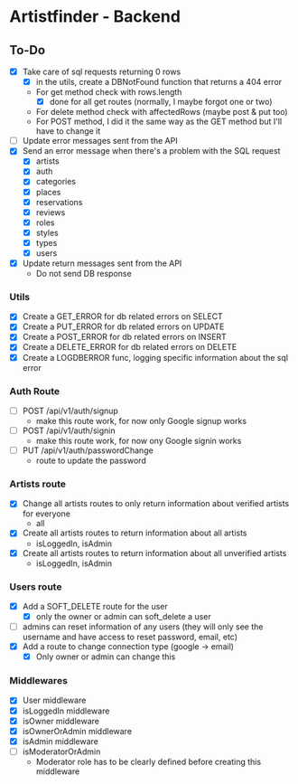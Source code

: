 # Artistfinder - Backend

## To-Do

- [x] Take care of sql requests returning 0 rows
  - [x] in the utils, create a DBNotFound function that returns a 404 error
  - For get method check with rows.length
    - [x] done for all get routes (normally, I maybe forgot one or two)
  - For delete method check with affectedRows (maybe post & put too)
  - For POST method, I did it the same way as the GET method but I'll have to change it 
- [ ] Update error messages sent from the API
- [x] Send an error message when there's a problem with the SQL request
  - [x] artists
  - [x] auth
  - [x] categories
  - [x] places
  - [x] reservations
  - [x] reviews
  - [x] roles
  - [x] styles
  - [x] types
  - [x] users
- [x] Update return messages sent from the API
  - Do not send DB response

### Utils

- [x] Create a GET_ERROR for db related errors on SELECT
- [x] Create a PUT_ERROR for db related errors on UPDATE
- [x] Create a POST_ERROR for db related errors on INSERT
- [x] Create a DELETE_ERROR for db related errors on DELETE
- [x] Create a LOGDBERROR func, logging specific information about the sql error

### Auth Route

- [ ] POST /api/v1/auth/signup
  - make this route work, for now only Google signup works
- [ ] POST /api/v1/auth/signin
  - make this route work, for now ony Google signin works
- [ ] PUT /api/v1/auth/passwordChange
  - route to update the password 

### Artists route

- [x] Change all artists routes to only return information about verified artists for everyone
  - all
- [x] Create all artists routes to return information about all artists
  - isLoggedIn, isAdmin
- [x] Create all artists routes to return information about all unverified artists
  - isLoggedIn, isAdmin

### Users route

- [x] Add a SOFT_DELETE route for the user
  - [x] only the owner or admin can soft_delete a user
- [ ] admins can reset information of any users (they will only see the username and have access to reset password, email, etc)
- [x] Add a route to change connection type (google -> email)
  - [x] Only owner or admin can change this

### Middlewares

- [x] User middleware
- [x] isLoggedIn middleware
- [x] isOwner middleware
- [x] isOwnerOrAdmin middleware
- [x] isAdmin middleware
- [ ] isModeratorOrAdmin
  - Moderator role has to be clearly defined before creating this middleware